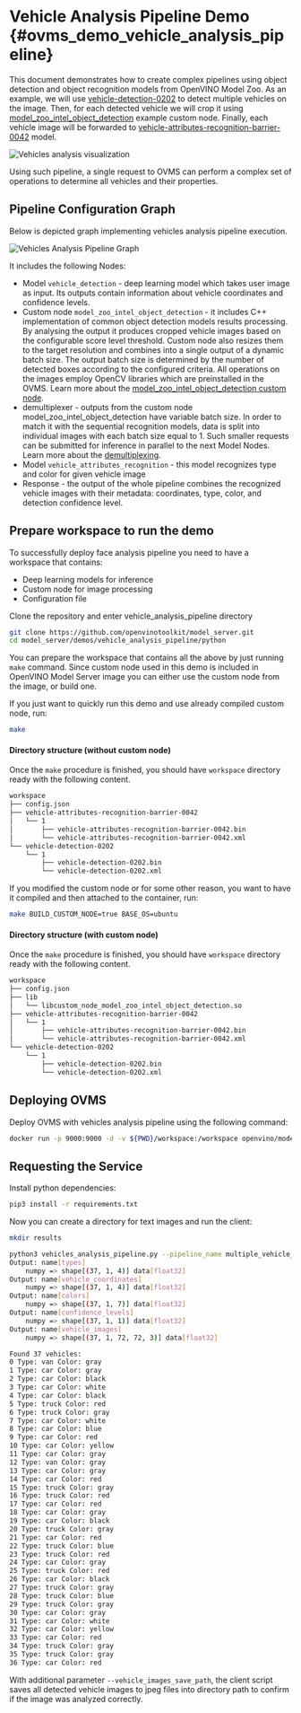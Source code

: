 # Vehicle Analysis Pipeline Demo {#ovms_demo_vehicle_analysis_pipeline}
This document demonstrates how to create complex pipelines using object detection and object recognition models from OpenVINO Model Zoo. As an example, we will use [vehicle-detection-0202](https://github.com/openvinotoolkit/open_model_zoo/blob/2022.1.0/models/intel/vehicle-detection-0202/README.md) to detect multiple vehicles on the image. Then, for each detected vehicle we will crop it using [model_zoo_intel_object_detection](https://github.com/openvinotoolkit/model_server/tree/releases/2023/3/src/custom_nodes/model_zoo_intel_object_detection) example custom node. Finally, each vehicle image will be forwarded to [vehicle-attributes-recognition-barrier-0042](https://github.com/openvinotoolkit/open_model_zoo/blob/2022.1.0/models/intel/vehicle-attributes-recognition-barrier-0042/README.md) model.

![Vehicles analysis visualization](vehicles_analysis.png)

Using such pipeline, a single request to OVMS can perform a complex set of operations to determine all vehicles and their properties.

## Pipeline Configuration Graph

Below is depicted graph implementing vehicles analysis pipeline execution. 

![Vehicles Analysis Pipeline Graph](vehicles_analysis_graph.svg)

It includes the following Nodes:
- Model `vehicle_detection` - deep learning model which takes user image as input. Its outputs contain information about vehicle coordinates and confidence levels.
- Custom node `model_zoo_intel_object_detection` - it includes C++ implementation of common object detection models results processing. By analysing the output it produces cropped vehicle images based on the configurable score level threshold. Custom node also resizes them to the target resolution and combines into a single output of a dynamic batch size. The output batch size is determined by the number of detected
boxes according to the configured criteria. All operations on the images employ OpenCV libraries which are preinstalled in the OVMS. Learn more about the [model_zoo_intel_object_detection custom node](https://github.com/openvinotoolkit/model_server/tree/releases/2023/3/src/custom_nodes/model_zoo_intel_object_detection).
- demultiplexer - outputs from the custom node model_zoo_intel_object_detection have variable batch size. In order to match it with the sequential recognition models, data is split into individual images with each batch size equal to 1.
Such smaller requests can be submitted for inference in parallel to the next Model Nodes. Learn more about the [demultiplexing](../../../docs/demultiplexing.md).
- Model `vehicle_attributes_recognition` - this model recognizes type and color for given vehicle image
- Response - the output of the whole pipeline combines the recognized vehicle images with their metadata: coordinates, type, color, and detection confidence level. 

## Prepare workspace to run the demo

To successfully deploy face analysis pipeline you need to have a workspace that contains:
- Deep learning models for inference
- Custom node for image processing
- Configuration file

Clone the repository and enter vehicle_analysis_pipeline directory
```bash
git clone https://github.com/openvinotoolkit/model_server.git
cd model_server/demos/vehicle_analysis_pipeline/python
```

You can prepare the workspace that contains all the above by just running `make` command.
Since custom node used in this demo is included in OpenVINO Model Server image you can either use the custom node from the image, or build one.

If you just want to quickly run this demo and use already compiled custom node, run: 

```bash
make
```

#### Directory structure (without custom node)

Once the `make` procedure is finished, you should have `workspace` directory ready with the following content.

```bash
workspace
├── config.json
├── vehicle-attributes-recognition-barrier-0042
│   └── 1
│       ├── vehicle-attributes-recognition-barrier-0042.bin
│       └── vehicle-attributes-recognition-barrier-0042.xml
└── vehicle-detection-0202
    └── 1
        ├── vehicle-detection-0202.bin
        └── vehicle-detection-0202.xml

```

If you modified the custom node or for some other reason, you want to have it compiled and then attached to the container, run:

```bash
make BUILD_CUSTOM_NODE=true BASE_OS=ubuntu
```

#### Directory structure (with custom node)

Once the `make` procedure is finished, you should have `workspace` directory ready with the following content.
```bash
workspace
├── config.json
├── lib
│   └── libcustom_node_model_zoo_intel_object_detection.so
├── vehicle-attributes-recognition-barrier-0042
│   └── 1
│       ├── vehicle-attributes-recognition-barrier-0042.bin
│       └── vehicle-attributes-recognition-barrier-0042.xml
└── vehicle-detection-0202
    └── 1
        ├── vehicle-detection-0202.bin
        └── vehicle-detection-0202.xml
```

## Deploying OVMS

Deploy OVMS with vehicles analysis pipeline using the following command:

```bash
docker run -p 9000:9000 -d -v ${PWD}/workspace:/workspace openvino/model_server --config_path /workspace/config.json --port 9000
```

## Requesting the Service

Install python dependencies:
```bash
pip3 install -r requirements.txt
``` 

Now you can create a directory for text images and run the client:
```bash
mkdir results
```
```bash
python3 vehicles_analysis_pipeline.py --pipeline_name multiple_vehicle_recognition --grpc_port 9000 --image_input_path ../../common/static/images/cars/road1.jpg --vehicle_images_output_name vehicle_images --vehicle_images_save_path ./results --image_width 512 --image_height 512 --input_image_layout NHWC
Output: name[types]
    numpy => shape[(37, 1, 4)] data[float32]
Output: name[vehicle_coordinates]
    numpy => shape[(37, 1, 4)] data[float32]
Output: name[colors]
    numpy => shape[(37, 1, 7)] data[float32]
Output: name[confidence_levels]
    numpy => shape[(37, 1, 1)] data[float32]
Output: name[vehicle_images]
    numpy => shape[(37, 1, 72, 72, 3)] data[float32]

Found 37 vehicles:
0 Type: van Color: gray
1 Type: car Color: gray
2 Type: car Color: black
3 Type: car Color: white
4 Type: car Color: black
5 Type: truck Color: red
6 Type: truck Color: gray
7 Type: car Color: white
8 Type: car Color: blue
9 Type: car Color: red
10 Type: car Color: yellow
11 Type: car Color: gray
12 Type: van Color: gray
13 Type: car Color: gray
14 Type: car Color: red
15 Type: truck Color: gray
16 Type: truck Color: red
17 Type: car Color: red
18 Type: car Color: gray
19 Type: car Color: black
20 Type: truck Color: gray
21 Type: car Color: red
22 Type: truck Color: blue
23 Type: truck Color: red
24 Type: car Color: gray
25 Type: truck Color: red
26 Type: car Color: black
27 Type: truck Color: gray
28 Type: truck Color: blue
29 Type: truck Color: gray
30 Type: car Color: gray
31 Type: car Color: white
32 Type: car Color: yellow
33 Type: car Color: red
34 Type: truck Color: gray
35 Type: truck Color: gray
36 Type: car Color: red
```

With additional parameter `--vehicle_images_save_path`, the client script saves all detected vehicle images to jpeg files into directory path to confirm
if the image was analyzed correctly.
